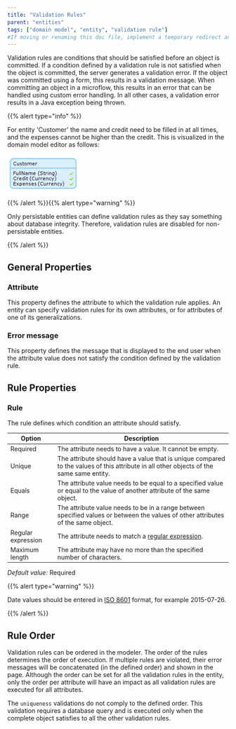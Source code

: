 ```yaml
---
title: "Validation Rules"
parent: "entities"
tags: ["domain model", "entity", "validation rule"]
#If moving or renaming this doc file, implement a temporary redirect and let the respective team know they should update the URL in the product. See Mapping to Products for more details.
---
```



Validation rules are conditions that should be satisfied before an object is committed. If a condition defined by a validation rule is not satisfied when the object is committed, the server generates a validation error. If the object was committed using a form, this results in a validation message. When committing an object in a microflow, this results in an error that can be handled using custom error handling. In all other cases, a validation error results in a Java exception being thrown.

{{% alert type="info" %}}

For entity 'Customer' the name and credit need to be filled in at all times, and the expenses cannot be higher than the credit. This is visualized in the domain model editor as follows:

![](attachments/domain-model-editor/917546.png)

{{% /alert %}}{{% alert type="warning" %}}

Only persistable entities can define validation rules as they say something about database integrity. Therefore, validation rules are disabled for non-persistable entities.

{{% /alert %}}

## General Properties

### Attribute

This property defines the attribute to which the validation rule applies. An entity can specify validation rules for its own attributes, or for attributes of one of its generalizations.

### Error message

This property defines the message that is displayed to the end user when the attribute value does not satisfy the condition defined by the validation rule.

## Rule Properties

### Rule

The rule defines which condition an attribute should satisfy.

| Option | Description |
| --- | --- |
| Required | The attribute needs to have a value. It cannot be empty. |
| Unique | The attribute should have a value that is unique compared to the values of this attribute in all other objects of the same same entity. |
| Equals | The attribute value needs to be equal to a specified value or equal to the value of another attribute of the same object. |
| Range | The attribute value needs to be in a range between specified values or between the values of other attributes of the same object. |
| Regular expression | The attribute needs to match a [regular expression](regular-expressions). |
| Maximum length | The attribute may have no more than the specified number of characters. |

_Default value:_ Required

{{% alert type="warning" %}}

Date values should be entered in [ISO 8601](http://en.wikipedia.org/wiki/ISO_8601) format, for example 2015-07-26.

{{% /alert %}}

## Rule Order

Validation rules can be ordered in the modeler. The order of the rules determines the order of execution. If multiple rules are violated, their error messages will be concatenated (in the defined order) and shown in the page. Although the order can be set for all the validation rules in the entity, only the order per attribute will have an impact as all validation rules are executed for all attributes.

The `uniqueness` validations do not comply to the defined order. This validation requires a database query and is executed only when the complete object satisfies to all the other validation rules.
